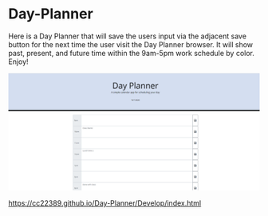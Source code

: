 # Day-Planner

Here is a Day Planner that will save the users input via the adjacent save button for the next time the user visit the Day Planner browser. It will show past, present, and future time within the 9am-5pm work schedule by color. Enjoy! 

![day planner example](./Assets/Day-Planner-Example.PNG)

https://cc22389.github.io/Day-Planner/Develop/index.html